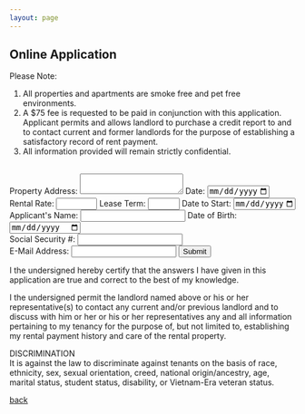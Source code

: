 ```yaml
---
layout: page
---
```


## Online Application

Please Note:<br/>
1. All properties and apartments are smoke free and pet free environments.
2. A $75 fee is requested to be paid in conjunction with this application.  Applicant permits and allows landlord to purchase a credit report to and to contact current and  former landlords for the purpose of establishing a satisfactory record of rent payment.  
3. All information provided will remain strictly confidential.
<br>
<!-- modify this form HTML and place wherever you want your form -->
<form action="https://formspree.io/f/mvolzdgq" method="POST">
  <input type="hidden" name="_subject" value="Online Application from Website" />
  <label>
    Property Address:
    <textarea name="_propertyAddress" required></textarea>
  </label>
<label>
  Date:
<input type="date" name="_todaysDate" min="2022-01-01" max="2099-12-31" required/>
</label>
  <br/>
<label>
    Rental Rate:
    <input type="number" name="_rentalRate" min="1" max="3000" required/>
</label>
<label>
    Lease Term:
    <input type="number" name="_leaseTerm" min="1" max="60" required/>
</label>
<label>
  Date to Start:
<input type="date" name="_dateToStart" min="2022-01-01" max="2099-12-31" required/>  
</label>
  <br/>
<label>
  Applicant's Name:
<input type="text" name="_applicantsName" required/>  
</label>  
<label>
  Date of Birth:
<input type="date" name="_dateOfBirth" required/>  
</label>
  <br/>
<label>
  Social Security #:
<input type="text" name="_socialSecurityNumber" required/>  
</label>  
  <br/>
<label>
  E-Mail Address:
  <input type="email" name="_emailAddress" required />    
</label>    
  <button type="submit">Submit</button>
</form>

I the undersigned hereby certify that the answers I have given in this application are true and correct to the best of my knowledge.  

I the undersigned permit the landlord named above or his or her representative(s) to contact any current and/or previous landlord and to discuss with him or her or his or her representatives any and all information pertaining to my tenancy for the purpose of, but not limited to, establishing my rental payment history and care of the rental property.


DISCRIMINATION<br/>
It is against the law to discriminate against tenants on the basis of race, ethnicity, sex, sexual orientation, creed, national origin/ancestry, age, marital status, student status, disability, or Vietnam-Era veteran status.

[back](./)
